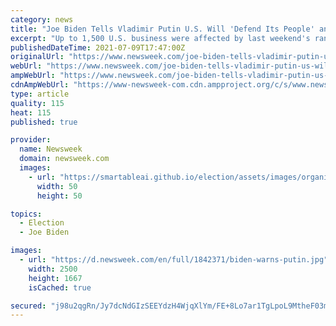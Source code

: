 ```yaml
---
category: news
title: "Joe Biden Tells Vladimir Putin U.S. Will 'Defend Its People' and Infrastructure Amid Hacks"
excerpt: "Up to 1,500 U.S. business were affected by last weekend's ransomware attack, which was linked to Russia-based REvil hacking group."
publishedDateTime: 2021-07-09T17:47:00Z
originalUrl: "https://www.newsweek.com/joe-biden-tells-vladimir-putin-us-will-defend-its-people-infrastructure-amid-hacks-1608413"
webUrl: "https://www.newsweek.com/joe-biden-tells-vladimir-putin-us-will-defend-its-people-infrastructure-amid-hacks-1608413"
ampWebUrl: "https://www.newsweek.com/joe-biden-tells-vladimir-putin-us-will-defend-its-people-infrastructure-amid-hacks-1608413?amp=1"
cdnAmpWebUrl: "https://www-newsweek-com.cdn.ampproject.org/c/s/www.newsweek.com/joe-biden-tells-vladimir-putin-us-will-defend-its-people-infrastructure-amid-hacks-1608413?amp=1"
type: article
quality: 115
heat: 115
published: true

provider:
  name: Newsweek
  domain: newsweek.com
  images:
    - url: "https://smartableai.github.io/election/assets/images/organizations/newsweek.com-50x50.jpg"
      width: 50
      height: 50

topics:
  - Election
  - Joe Biden

images:
  - url: "https://d.newsweek.com/en/full/1842371/biden-warns-putin.jpg"
    width: 2500
    height: 1667
    isCached: true

secured: "j98u2qgRn/Jy7dcNdGIzSEEYdzH4WjqXlYm/FE+8Lo7ar1TgLpoL9MtheF03meGa93gkHg7jkkTLe/sLScUlEd8zxxLMDZrHvwafvxmZIZ632Rrv1TkAzmWszSOKCmFNexSqC13adSlqqRqsGhpoF1oKVRFsvoE83AuPD8+/qdqTJpfNWrgfZuoX+iSa02jZZdj2rgVC5bf2ZfrEuqjc+4u3sBT5OgKisv5CBO0lLujJBJxSVYTI2F8RMszg35U/R54mkBBu6Hk8gjye8FWNyI9A+DitXnohc9ormjpPVNFHFi5EPjpKSxLKOJZYC2WaNvzicrcbPBnclXOT9skoIgX3t5eioz3oVENK1Esi/9E=;Hyo9llLpqyHAWYqLXIkLHw=="
---
```


